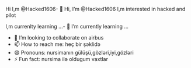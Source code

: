 Hi I,m @Hacked1606- 👋 Hi, I’m @Hacked1606
I,m interested in hacked and pilot

I,m currenlty learning ...- 🌱 I’m currently learning ...
- 💞️ I’m looking to collaborate on airbus
- 📫 How to reach me: heç bir şəklidə
- 😄 Pronouns: nursimanın gülüşü,gözləri,iyi,gözləri
- ⚡ Fun fact: nursima ilə oldugum vaxtlar

<!---
Hacked1606/Hacked1606 is a ✨ special ✨ repository because its `README.md` (this file) appears on your GitHub profile.
You can click the Preview link to take a look at your changes.
--->
